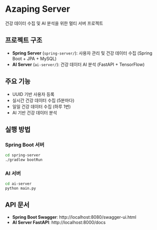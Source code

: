 # Azaping Server

건강 데이터 수집 및 AI 분석을 위한 멀티 서버 프로젝트

## 프로젝트 구조

- **Spring Server** (`spring-server/`): 사용자 관리 및 건강 데이터 수집 (Spring Boot + JPA + MySQL)
- **AI Server** (`ai-server/`): 건강 데이터 AI 분석 (FastAPI + TensorFlow)

## 주요 기능

- UUID 기반 사용자 등록
- 실시간 건강 데이터 수집 (5분마다)
- 일일 건강 데이터 수집 (하루 1번)
- AI 기반 건강 데이터 분석

## 실행 방법

### Spring Boot 서버
```bash
cd spring-server
./gradlew bootRun
```

### AI 서버
```bash
cd ai-server
python main.py
```

## API 문서

- **Spring Boot Swagger**: http://localhost:8080/swagger-ui.html
- **AI Server FastAPI**: http://localhost:8000/docs 